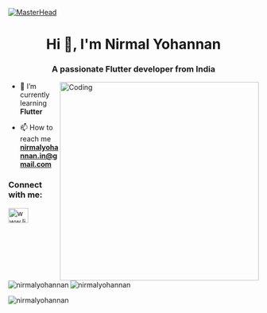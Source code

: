 [![MasterHead](https://miro.medium.com/max/1360/1*IRGHmiGsa16stedQvIaZfw.gif)](https://www.linkedin.com/in/nirmal-yohannan/)
<h1 align="center">Hi 👋, I'm Nirmal Yohannan</h1>
<h3 align="center">A passionate Flutter developer from India</h3>
<img align="right" alt="Coding" width="400" src="https://i.pinimg.com/originals/e4/26/70/e426702edf874b181aced1e2fa5c6cde.gif">

- 🌱 I’m currently learning **Flutter**

- 📫 How to reach me **nirmalyohannan.in@gmail.com**

<h3 align="left">Connect with me:</h3>
<p align="left">
<a href="https://linkedin.com/in/www.linkedin.com/in/nirmal-yohannan/" target="blank"><img align="center" src="https://raw.githubusercontent.com/rahuldkjain/github-profile-readme-generator/master/src/images/icons/Social/linked-in-alt.svg" alt="www.linkedin.com/in/nirmal-yohannan/" height="30" width="40" /></a>
</p>

<p><img align="left" src="https://github-readme-stats.vercel.app/api/top-langs?username=nirmalyohannan&show_icons=true&locale=en&layout=compact" alt="nirmalyohannan" /></p>

<p>&nbsp;<img align="center" src="https://github-readme-stats.vercel.app/api?username=nirmalyohannan&show_icons=true&locale=en" alt="nirmalyohannan" /></p>

<p><img align="center" src="https://github-readme-streak-stats.herokuapp.com/?user=nirmalyohannan&" alt="nirmalyohannan" /></p>
